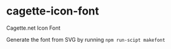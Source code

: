 # cagette-icon-font
Cagette.net Icon Font

Generate the font from SVG by running `npm run-scipt makefont`
